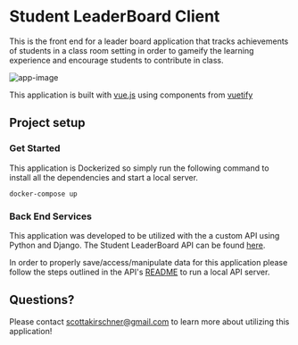 # Student LeaderBoard Client
This is the front end for a leader board application that tracks achievements of students in a class room setting in order to gameify the learning experience and encourage students to contribute in class.

![app-image](/images/app-image.png)

This application is built with [vue.js](https://vuejs.org/) using components from [vuetify](https://vuetifyjs.com)

## Project setup

### Get Started
This application is Dockerized so simply run the following command to install all the dependencies and start a local server.
```
docker-compose up
```

### Back End Services
This application was developed to be utilized with the a custom API using Python and Django. The Student LeaderBoard API can be found [here](https://github.com/sakirschner/slb-api).

In order to properly save/access/manipulate data for this application please follow the steps outlined in the API's [README](https://gitlab.com/sakirschner/slb-api/-/blob/master/README.md) to run a local API server.

## Questions?
Please contact scottakirschner@gmail.com to learn more about utilizing this application!
